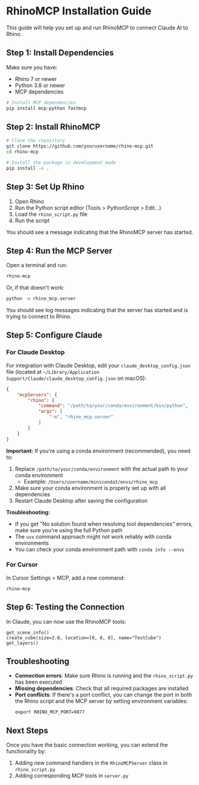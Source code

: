 # RhinoMCP Installation Guide

This guide will help you set up and run RhinoMCP to connect Claude AI to Rhino.

## Step 1: Install Dependencies

Make sure you have:
- Rhino 7 or newer
- Python 3.8 or newer
- MCP dependencies

```bash
# Install MCP dependencies
pip install mcp-python fastmcp
```

## Step 2: Install RhinoMCP

```bash
# Clone the repository
git clone https://github.com/yourusername/rhino-mcp.git
cd rhino-mcp

# Install the package in development mode
pip install -e .
```

## Step 3: Set Up Rhino

1. Open Rhino
2. Run the Python script editor (Tools > PythonScript > Edit...)
3. Load the `rhino_script.py` file
4. Run the script

You should see a message indicating that the RhinoMCP server has started.

## Step 4: Run the MCP Server

Open a terminal and run:

```bash
rhino-mcp
```

Or, if that doesn't work:

```bash
python -m rhino_mcp.server
```

You should see log messages indicating that the server has started and is trying to connect to Rhino.

## Step 5: Configure Claude

### For Claude Desktop

For integration with Claude Desktop, edit your `claude_desktop_config.json` file (located at `~/Library/Application Support/Claude/claude_desktop_config.json` on macOS):

```json
{
    "mcpServers": {
        "rhino": {
            "command": "/path/to/your/conda/environment/bin/python",
            "args": [
                "-m", "rhino_mcp.server"
            ]
        }
    }
}
```

**Important:** If you're using a conda environment (recommended), you need to:
1. Replace `/path/to/your/conda/environment` with the actual path to your conda environment
   - Example: `/Users/username/miniconda3/envs/rhino_mcp`
2. Make sure your conda environment is properly set up with all dependencies
3. Restart Claude Desktop after saving the configuration

**Troubleshooting:**
- If you get "No solution found when resolving tool dependencies" errors, make sure you're using the full Python path
- The `uvx` command approach might not work reliably with conda environments
- You can check your conda environment path with `conda info --envs`

### For Cursor

In Cursor Settings > MCP, add a new command:

```
rhino-mcp
```

## Step 6: Testing the Connection

In Claude, you can now use the RhinoMCP tools:

```
get_scene_info()
create_cube(size=2.0, location=[0, 0, 0], name="TestCube")
get_layers()
```

## Troubleshooting

- **Connection errors**: Make sure Rhino is running and the `rhino_script.py` has been executed
- **Missing dependencies**: Check that all required packages are installed
- **Port conflicts**: If there's a port conflict, you can change the port in both the Rhino script and the MCP server by setting environment variables:
  ```
  export RHINO_MCP_PORT=9877
  ```

## Next Steps

Once you have the basic connection working, you can extend the functionality by:

1. Adding new command handlers in the `RhinoMCPServer` class in `rhino_script.py`
2. Adding corresponding MCP tools in `server.py` 